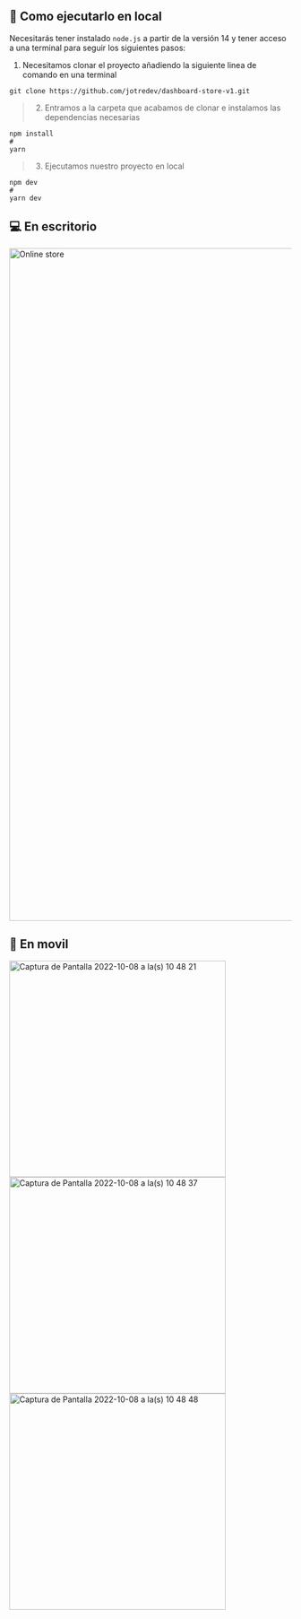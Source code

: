 ## 🚀 Como ejecutarlo en local

Necesitarás tener instalado `node.js` a partir de la versión 14 y tener acceso a una terminal para seguir los siguientes pasos:

>

1. Necesitamos clonar el proyecto añadiendo la siguiente linea de comando en una terminal

```
git clone https://github.com/jotredev/dashboard-store-v1.git
```

> 2. Entramos a la carpeta que acabamos de clonar e instalamos las dependencias necesarias

```
npm install
#
yarn
```

> 3. Ejecutamos nuestro proyecto en local

```
npm dev
#
yarn dev
```

## 💻 En escritorio

<img width="1200" alt="Online store" src="https://user-images.githubusercontent.com/50961956/194718488-5d9ecd27-4e8e-4ac2-a452-37a80f448339.png">

## 📱 En movil

<img width="386" alt="Captura de Pantalla 2022-10-08 a la(s) 10 48 21" src="https://user-images.githubusercontent.com/50961956/194718534-c04131bb-80dd-46a0-8dbd-98d52b81ca2d.png">
<img width="386" alt="Captura de Pantalla 2022-10-08 a la(s) 10 48 37" src="https://user-images.githubusercontent.com/50961956/194718545-a4edbb8a-36bc-4a89-b4e3-832d1260b802.png">
<img width="386" alt="Captura de Pantalla 2022-10-08 a la(s) 10 48 48" src="https://user-images.githubusercontent.com/50961956/194718549-4128a142-0a2b-49a2-bb29-ba6735e8eadc.png">

